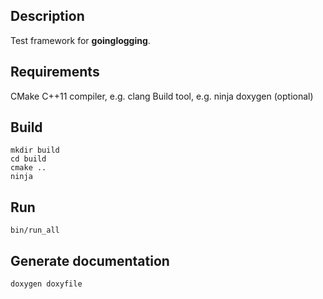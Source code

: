 ## Description
Test framework for **goinglogging**.

## Requirements
CMake
C++11 compiler, e.g. clang
Build tool, e.g. ninja
doxygen (optional)

## Build
```
mkdir build
cd build
cmake ..
ninja
```

## Run
```
bin/run_all
```

## Generate documentation

```
doxygen doxyfile
```
